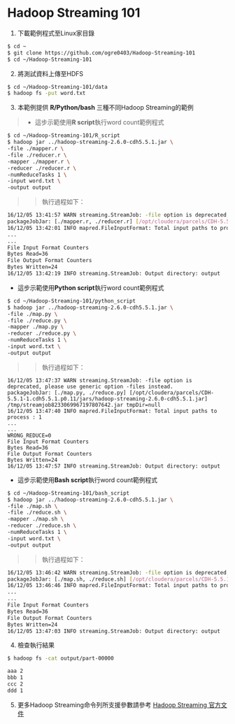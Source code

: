 # Hadoop Streaming 101

1. 下載範例程式至Linux家目錄
```bash
$ cd ~
$ git clone https://github.com/ogre0403/Hadoop-Streaming-101
$ cd ~/Hadoop-Streaming-101
```

2. 將測試資料上傳至HDFS
```bash
$ cd ~/Hadoop-Streaming-101/data
$ hadoop fs -put word.txt
```

3. 本範例提供 **R/Python/bash** 三種不同Hadoop Streaming的範例
>* 這步示範使用**R script**執行word count範例程式
```bash
$ cd ~/Hadoop-Streaming-101/R_script
$ hadoop jar ../hadoop-streaming-2.6.0-cdh5.5.1.jar \
-file ./mapper.r \
-file ./reducer.r \
-mapper ./mapper.r \
-reducer ./reducer.r \
-numReduceTasks 1 \
-input word.txt \
-output output
```
>>執行過程如下：
```bash
16/12/05 13:41:57 WARN streaming.StreamJob: -file option is deprecated, please use generic option -files instead.
packageJobJar: [./mapper.r, ./reducer.r] [/opt/cloudera/parcels/CDH-5.5.1-1.cdh5.5.1.p0.11/jars/hadoop-streaming-2.6.0-cdh5.5.1.jar] /tmp/streamjob8712971123088099109.jar tmpDir=null
16/12/05 13:42:01 INFO mapred.FileInputFormat: Total input paths to process : 1
...
...
File Input Format Counters
Bytes Read=36
File Output Format Counters
Bytes Written=24
16/12/05 13:42:19 INFO streaming.StreamJob: Output directory: output
```
* 這步示範使用**Python script**執行word count範例程式
```bash
$ cd ~/Hadoop-Streaming-101/python_script
$ hadoop jar ../hadoop-streaming-2.6.0-cdh5.5.1.jar \
-file ./map.py \
-file ./reduce.py \
-mapper ./map.py \
-reducer ./reduce.py \
-numReduceTasks 1 \
-input word.txt \
-output output
```
>>執行過程如下：
```
16/12/05 13:47:37 WARN streaming.StreamJob: -file option is deprecated, please use generic option -files instead.
packageJobJar: [./map.py, ./reduce.py] [/opt/cloudera/parcels/CDH-5.5.1-1.cdh5.5.1.p0.11/jars/hadoop-streaming-2.6.0-cdh5.5.1.jar] /tmp/streamjob8233069967197807642.jar tmpDir=null
16/12/05 13:47:40 INFO mapred.FileInputFormat: Total input paths to process : 1
...
...
WRONG_REDUCE=0
File Input Format Counters
Bytes Read=36
File Output Format Counters
Bytes Written=24
16/12/05 13:47:57 INFO streaming.StreamJob: Output directory: output
```
* 這步示範使用**Bash script**執行word count範例程式
```bash
$ cd ~/Hadoop-Streaming-101/bash_script
$ hadoop jar ../hadoop-streaming-2.6.0-cdh5.5.1.jar \
-file ./map.sh \
-file ./reduce.sh \
-mapper ./map.sh \
-reducer ./reduce.sh \
-numReduceTasks 1 \
-input word.txt \
-output output
```
>>執行過程如下：
```bash
16/12/05 13:46:42 WARN streaming.StreamJob: -file option is deprecated, please use generic option -files instead.
packageJobJar: [./map.sh, ./reduce.sh] [/opt/cloudera/parcels/CDH-5.5.1-1.cdh5.5.1.p0.11/jars/hadoop-streaming-2.6.0-cdh5.5.1.jar] /tmp/streamjob2850544900133705954.jar tmpDir=null
16/12/05 13:46:46 INFO mapred.FileInputFormat: Total input paths to process : 1
...
...
File Input Format Counters
Bytes Read=36
File Output Format Counters
Bytes Written=24
16/12/05 13:47:03 INFO streaming.StreamJob: Output directory: output
```
4. 檢查執行結果
```bash
$ hadoop fs -cat output/part-00000
```
```bash
aaa 2
bbb 1
ccc 2
ddd 1
```

5. 更多Hadoop Streaming命令列所支援參數請參考
[Hadoop Streaming 官方文件](https://hadoop.apache.org/docs/r2.6.0/hadoop-mapreduce-client/hadoop-mapreduce-client-core/HadoopStreaming.html)


